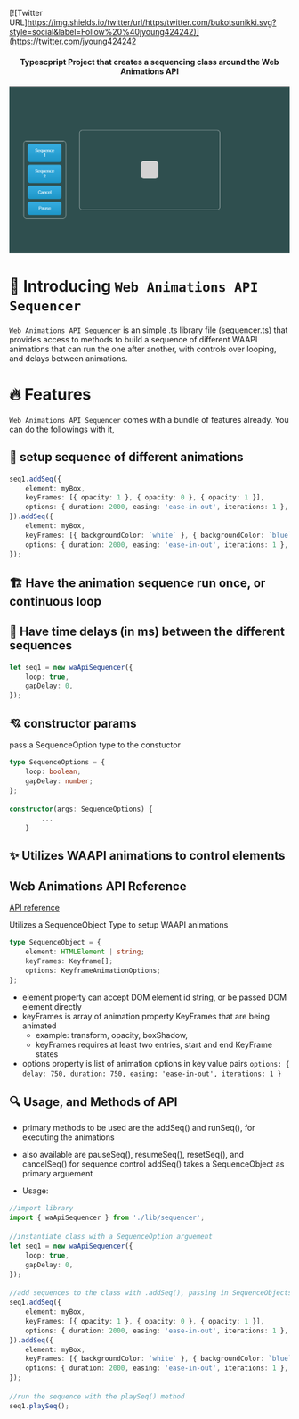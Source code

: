 [![Twitter URL]<https://img.shields.io/twitter/url/https/twitter.com/bukotsunikki.svg?style=social&label=Follow%20%40jyoung424242)](https://twitter.com/jyoung424242>

<h4 align="center">Typescpript Project that creates a sequencing class around the Web Animations API</h4>

![Screenshot](/sequencerscreenshot.PNG?raw=true 'Screenshot')

# 👋 Introducing `Web Animations API Sequencer`

`Web Animations API Sequencer` is an simple .ts library file (sequencer.ts) that provides access to methods to build a sequence of different WAAPI animations that can run the one after another, with controls over looping, and delays between animations.

<!--
# Demo on Youtube
 - https://youtu.be/m1zYOhrmdKk    Javascript example
 - https://youtu.be/IRboPZac_Q8    Typescript example -->

# 🔥 Features

`Web Animations API Sequencer` comes with a bundle of features already. You can do the followings with it,

## 🔢 setup sequence of different animations

```ts
seq1.addSeq({
    element: myBox,
    keyFrames: [{ opacity: 1 }, { opacity: 0 }, { opacity: 1 }],
    options: { duration: 2000, easing: 'ease-in-out', iterations: 1 },
}).addSeq({
    element: myBox,
    keyFrames: [{ backgroundColor: `white` }, { backgroundColor: `blue` }, { backgroundColor: `pink` }],
    options: { duration: 2000, easing: 'ease-in-out', iterations: 1 },
});
```

## 🏗️ Have the animation sequence run once, or continuous loop

## 📢 Have time delays (in ms) between the different sequences

```ts
let seq1 = new waApiSequencer({
    loop: true,
    gapDelay: 0,
});
```

## 💘 constructor params

pass a SequenceOption type to the constuctor

```ts
type SequenceOptions = {
    loop: boolean;
    gapDelay: number;
};

constructor(args: SequenceOptions) {
        ...
    }
```

## ✨ Utilizes WAAPI animations to control elements

## Web Animations API Reference

[API reference](https://developer.mozilla.org/en-US/docs/Web/API/Web_Animations_API/Using_the_Web_Animations_API/)

Utilizes a SequenceObject Type to setup WAAPI animations

```ts
type SequenceObject = {
    element: HTMLElement | string;
    keyFrames: Keyframe[];
    options: KeyframeAnimationOptions;
};
```

-   element property can accept DOM element id string, or be passed DOM element directly
-   keyFrames is array of animation property KeyFrames that are being animated
    -   example: transform, opacity, boxShadow,
    -   keyFrames requires at least two entries, start and end KeyFrame states
-   options property is list of animation options in key value pairs
    `options: { delay: 750, duration: 750, easing: 'ease-in-out', iterations: 1 }`

## 🔍 Usage, and Methods of API

-   primary methods to be used are the addSeq() and runSeq(), for executing the animations
-   also available are pauseSeq(), resumeSeq(), resetSeq(), and cancelSeq() for sequence control
    addSeq() takes a SequenceObject as primary arguement

-   Usage:

```ts
//import library
import { waApiSequencer } from './lib/sequencer';

//instantiate class with a SequenceOption arguement
let seq1 = new waApiSequencer({
    loop: true,
    gapDelay: 0,
});

//add sequences to the class with .addSeq(), passing in SequenceObjects
seq1.addSeq({
    element: myBox,
    keyFrames: [{ opacity: 1 }, { opacity: 0 }, { opacity: 1 }],
    options: { duration: 2000, easing: 'ease-in-out', iterations: 1 },
}).addSeq({
    element: myBox,
    keyFrames: [{ backgroundColor: `white` }, { backgroundColor: `blue` }, { backgroundColor: `pink` }],
    options: { duration: 2000, easing: 'ease-in-out', iterations: 1 },
});

//run the sequence with the playSeq() method
seq1.playSeq();
```
